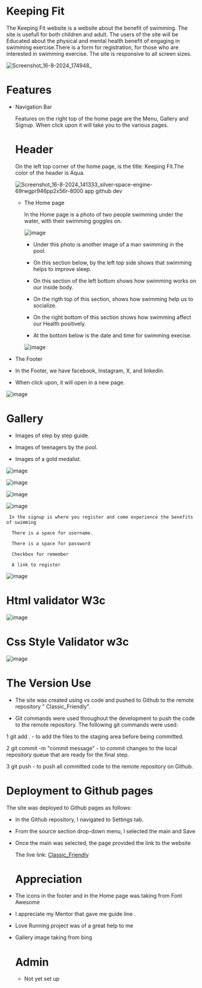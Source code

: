 # Keeping Fit

The Keeping Fit website is a website about the benefit of swimming. The site is usefull for both children and adult.
The users of the site will be Educated about the physical and mental health benefit of engaging in swimming exercise.There is a form for registration, for those who are interested in swimming exercise.
The site is responsive to all screen sizes.

![Screenshot_16-8-2024_174948_](https://github.com/user-attachments/assets/221f644b-03ba-461e-9997-ce836f6b9bd5)

# Features 

 + Navigation Bar

   Features on the right top of the home page are the Menu, Gallery and Signup.
   When click upon it will take you to the various pages.

   # Header

   On the left top corner of the home page, is the title: Keeping Fit.The color of the header is Aqua.

   ![Screenshot_16-8-2024_141333_silver-space-engine-69rwgpr946pp2x56r-8000 app github dev](https://github.com/user-attachments/assets/fc5f0691-7433-42f1-b01c-8436f3cd9be0)

   + The Home page
  
     In the Home page is a photo of two people swimming under the water, with their swimming goggles on.

     ![image](https://github.com/user-attachments/assets/6139d013-1a1d-41b0-8015-2f3fff22f813)

     -   Under  this photo is another image of a man swimming in the pool.
       
     -   On this section below, by the left top side shows that swimming helps to improve sleep.
    
     -   On this section of the left bottom shows how swimming works on our inside body.
    
     -   On the rigth top of this section, shows how swimming help us to socialize.
    
     + On the right bottom of this section shows how swimming affect our Health positively.
    
     +  At the bottom below is the date and time for swimming execise.
    
       ![image](https://github.com/user-attachments/assets/2773b6a8-9630-40a4-b367-8b344d5a1f8b)

+ The Footer
+   In the Footer, we have facebook, Instagram, X, and linkedin.
+   When click upon, it will open  in a new page.

   ![image](https://github.com/user-attachments/assets/54615c1f-89fe-4695-b620-0570c28a59d5)


   # Gallery

   + Images of step by step guide.

   + Images of teenagers by the pool.

   + Images of a gold medalist.
   
   ![image](https://github.com/user-attachments/assets/d6e39fbd-8b3c-4708-abca-7855bfb623ed)

![image](https://github.com/user-attachments/assets/9fd4239a-9568-4a41-b1b3-fec1eb0e1084)

![image](https://github.com/user-attachments/assets/24102c11-d6bc-42f6-ba85-6afbd6652a66)   
    
![image](https://github.com/user-attachments/assets/ba3eb73e-2e10-4d74-8e12-c867a2d2bd76)
     
     In the signup is where you register and come experience the benefits of swimming

      There is a space for username.
     
      There is a space for password

      Checkbox for remember 

      A link to register
     
   ![image](https://github.com/user-attachments/assets/62849c24-d591-4cd5-ab50-2003b3a22922)
   
# Html validator W3c

![image](https://github.com/user-attachments/assets/22365fc1-cc9f-46d9-a536-8b61ff34df24)

# Css Style Validator w3c

![image](https://github.com/user-attachments/assets/a744fe82-3e6c-461e-9219-fbd5de96ea6b)

# The Version Use

+ The site was created using vs code and pushed to Github to the remote repository " Classic_Friendly".

+ Git commands were used throughout the development to push the code to the remote repository. The following git commands were used:

1 git add . - to add the files to the staging area before being committed.

2 git commit -m "commit message" - to commit changes to the local repository queue that are ready for the final step.

3 git push - to push all committed code to the remote repository on Github.

# Deployment to Github pages

The site was deployed to Github pages as follows:

+ In the Github repository, I navigated to Settings tab.
 
+ From the source section drop-down menu, I selected the main and Save

+ Once the main was selected, the page provided the link to the website

  The live link: [Classic_Friendly](https://friday79.github.io/Classic_Friendly/)

  # Appreciation 

+ The icons in the footer and in the Home page was taking from Font Awesome
  
+ I appreciate my Mentor that gave me guide line .
  
+  Love Running project was of a great help to me

+ Gallery image taking from bing 

  # Admin
  + Not yet set up
  







     

     


   

